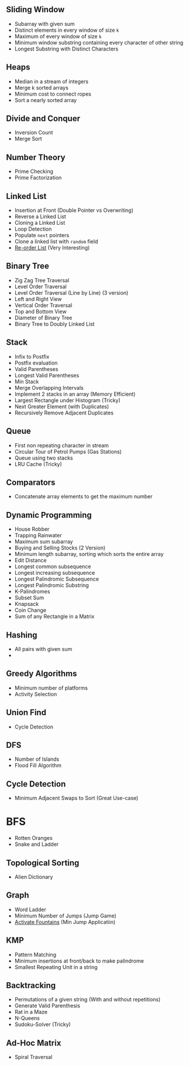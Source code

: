 ## Sliding Window
* Subarray with given sum
* Distinct elements in every window of size `k`
* Maximum of every window of size `k`
* Minimum window substring containing every character of other string
* Longest Substring with Distinct Characters

## Heaps
* Median in a stream of integers
* Merge k sorted arrays
* Minimum cost to connect ropes
* Sort a nearly sorted array

## Divide and Conquer
* Inversion Count
* Merge Sort

## Number Theory
* Prime Checking
* Prime Factorization

## Linked List
* Insertion at Front (Double Pointer vs Overwriting)
* Reverse a Linked List
* Cloning a Linked List
* Loop Detection
* Populate `next` pointers
* Clone a linked list with `random` field
 * [Re-order List](https://leetcode.com/problems/reorder-list/) (Very Interesting)

## Binary Tree
* Zig Zag Tree Traversal
* Level Order Traversal
* Level Order Traversal (Line by Line) (3 version)
* Left and Right View
* Vertical Order Traversal
* Top and Bottom View
* Diameter of Binary Tree
* Binary Tree to Doubly Linked List

## Stack
* Infix to Postfix 
* Postfix evaluation
* Valid Parentheses
* Longest Valid Parentheses
* Min Stack
* Merge Overlapping Intervals
* Implement 2 stacks in an array (Memory Efficient)
* Largest Rectangle under Histogram (Tricky)
* Next Greater Element (with Duplicates)
* Recursively Remove Adjacent Duplicates


## Queue
* First non repeating character in stream
* Circular Tour of Petrol Pumps (Gas Stations)
* Queue using two stacks 
* LRU Cache (Tricky)

## Comparators
* Concatenate array elements to get the maximum number

## Dynamic Programming
* House Robber
* Trapping Rainwater
* Maximum sum subarray
* Buying and Selling Stocks (2 Version)
* Minimum length subarray, sorting which sorts the entire array
* Edit Distance
* Longest common subsequence
* Longest increasing subsequence
* Longest Palindromic Subsequence
* Longest Palindromic Substring
* K-Palindromes
* Subset Sum
* Knapsack
* Coin Change
* Sum of any Rectangle in a Matrix 

## Hashing
* All pairs with given sum
* 

## Greedy Algorithms
* Minimum number of platforms
* Activity Selection

## Union Find
* Cycle Detection

## DFS
* Number of Islands
* Flood Fill Algorithm

## Cycle Detection
* Minimum Adjacent Swaps to Sort (Great Use-case)

# BFS
* Rotten Oranges
* Snake and Ladder

## Topological Sorting
* Alien Dictionary

## Graph
* Word Ladder
* Minimum Number of Jumps (Jump Game)
* [Activate Fountains](https://leetcode.com/discuss/interview-question/363036/twitter-oa-2019-activate-fountain) (Min Jump Applicatiin)


## KMP
* Pattern Matching
* Minimum insertions at front/back to make palindrome
* Smallest Repeating Unit in a string

## Backtracking
* Permutations of a given string (With and without repetitions)
* Generate Valid Parenthesis
* Rat in a Maze
* N-Queens
* Sudoku-Solver (Tricky)


## Ad-Hoc Matrix
* Spiral Traversal
